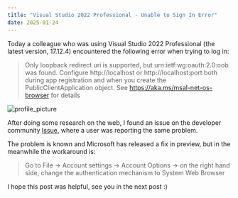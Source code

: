 ```yaml
---
title: "Visual Studio 2022 Professional - Unable to Sign In Error"
date: 2025-01-24
---
```

Today a colleague who was using Visual Studio 2022 Professional (the latest version, 17.12.4) encountered the following error when trying to log in:

> Only loopback redirect uri is supported, but urn:ietf:wg:oauth:2.0:oob was found. Configure http://localhost or http://localhost:port both during app registration and when you create the PublicClientApplication object. See https://aka.ms/msal-net-os-browser for details

![profile_picture](\_posts\screenshots\2025-01-24-VS2022_Unable_to_Sign_In_Error.png)

After doing some research on the web, I found an issue on the developer community [Issue](https://developercommunity.visualstudio.com/t/VS2022-Professional---Unable-to-sign-in-/10795473), where a user was reporting the same problem.

The problem is known and Microsoft has released a fix in preview, but in the meanwhile the workaround is:

> Go to File -> Account settings -> Account Options -> on the right hand side, change the authentication mechanism to System Web Browser

I hope this post was helpful, see you in the next post :)